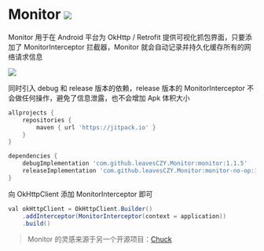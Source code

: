 # Monitor   [![](https://jitpack.io/v/leavesCZY/Monitor.svg)](https://jitpack.io/#leavesCZY/Monitor)

Monitor 用于在 Android 平台为 OkHttp / Retrofit 提供可视化抓包界面，只要添加了 MonitorInterceptor 拦截器，Monitor 就会自动记录并持久化缓存所有的网络请求信息

![](https://s1.ax1x.com/2020/10/21/BCJpz6.gif)

同时引入 debug 和 release 版本的依赖，release 版本的 MonitorInterceptor 不会做任何操作，避免了信息泄露，也不会增加 Apk 体积大小

```groovy
allprojects {
    repositories {
        maven { url 'https://jitpack.io' }
    }
}

dependencies {
    debugImplementation 'com.github.leavesCZY.Monitor:monitor:1.1.5'
    releaseImplementation 'com.github.leavesCZY.Monitor:monitor-no-op:1.1.5'
}
```

向 OkHttpClient 添加 MonitorInterceptor 即可

```groovy
val okHttpClient = OkHttpClient.Builder()
    .addInterceptor(MonitorInterceptor(context = application))
    .build()
```

> Monitor 的灵感来源于另一个开源项目：[Chuck](https://github.com/jgilfelt/chuck)
